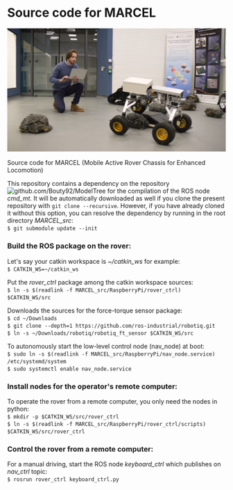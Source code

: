 # Source code for MARCEL

<p align="center">
	<img src="cover_picture.png?raw=true" width="600">
</p>


Source code for MARCEL (Mobile Active Rover Chassis for Enhanced Locomotion)

This repository contains a dependency on the repository ![github.com/Bouty92/ModelTree](https://github.com/Bouty92/ModelTree) for the compilation of the ROS node *cmd_mt*. It will be automatically downloaded as well if you clone the present repository with `git clone --recursive`. However, if you have already cloned it without this option, you can resolve the dependency by running in the root directory *MARCEL_src*:<br />
`$ git submodule update --init`


### Build the ROS package on the rover:

Let's say your catkin workspace is *~/catkin_ws* for example:<br />
`$ CATKIN_WS=~/catkin_ws`

Put the *rover_ctrl* package among the catkin workspace sources:<br />
`$ ln -s $(readlink -f MARCEL_src/RaspberryPi/rover_ctrl) $CATKIN_WS/src`

Downloads the sources for the force-torque sensor package:<br />
`$ cd ~/Downloads`<br />
`$ git clone --depth=1 https://github.com/ros-industrial/robotiq.git`<br />
`$ ln -s ~/Downloads/robotiq/robotiq_ft_sensor $CATKIN_WS/src`

To autonomously start the low-level control node (nav_node) at boot:<br />
`$ sudo ln -s $(readlink -f MARCEL_src/RaspberryPi/nav_node.service) /etc/systemd/system`<br />
`$ sudo systemctl enable nav_node.service`


### Install nodes for the operator's remote computer:

To operate the rover from a remote computer, you only need the nodes in python:<br />
`$ mkdir -p $CATKIN_WS/src/rover_ctrl`<br />
`$ ln -s $(readlink -f MARCEL_src/RaspberryPi/rover_ctrl/scripts) $CATKIN_WS/src/rover_ctrl`


### Control the rover from a remote computer:

For a manual driving, start the ROS node *keyboard_ctrl* which publishes on *nav_ctrl* topic:<br />
`$ rosrun rover_ctrl keyboard_ctrl.py`
